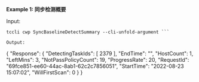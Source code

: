 **Example 1: 同步检测概要**



Input: 

```
tccli cwp SyncBaselineDetectSummary --cli-unfold-argument ```

Output: 
```
{
    "Response": {
        "DetectingTaskIds": [
            2379
        ],
        "EndTime": "",
        "HostCount": 1,
        "LeftMins": 3,
        "NotPassPolicyCount": 19,
        "ProgressRate": 20,
        "RequestId": "69fce851-ee60-44ac-8ab1-62c2c7856051",
        "StartTime": "2022-08-23 15:07:02",
        "WillFirstScan": 0
    }
}
```

